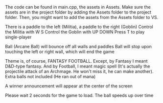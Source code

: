The code can be found in main.cpp, the assets in Assets. Make sure the assets are in the project folder by adding the Assets folder to the project folder. Then, you might want to add the assets from the Assets folder to VS.

There is a paddle to the left (Militia), a paddle to the right (Goblin)
Control the Militia with W S
Control the Goblin with UP DOWN
Press T to play single-player

Ball (Arcane Ball) will bounce off all walls and paddles
Ball will stop upon touching the left or right wall, which will end the game


Theme is, of course, FANTASY FOOTBALL.
Except, by Fantasy I meant D&D-type fantasy.
And by Football, I meant magic spell (It's actually the projectile attack of an Archmage. He won't miss it, he can make another).
Extra balls not included (He ran out of mana)

A winner announcement will appear at the center of the screen

Please wait 2 seconds for the game to load.
The ball speeds up over time
